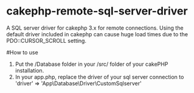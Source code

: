 # cakephp-remote-sql-server-driver
A SQL server driver for cakephp 3.x for remote connections. Using the default driver included in cakephp can cause huge load times due to the PDO::CURSOR_SCROLL setting.

#How to use

1. Put the /Database folder in your /src/ folder of your cakePHP installation. 
2. In your app.php, replace the driver of your sql server connection to 'driver' => 'App\Database\Driver\CustomSqlserver'
